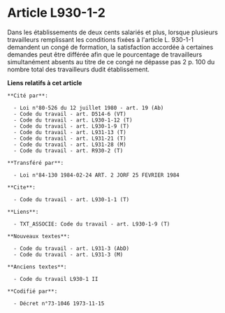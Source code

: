 # Article L930-1-2

Dans les établissements de deux cents salariés et plus, lorsque plusieurs travailleurs remplissant les conditions fixées à
l'article L. 930-1-1 demandent un congé de formation, la satisfaction accordée à certaines demandes peut être différée afin
que le pourcentage de travailleurs simultanément absents au titre de ce congé ne dépasse pas 2 p. 100 du nombre total des
travailleurs dudit établissement.

**Liens relatifs à cet article**

	**Cité par**:

	  - Loi n°80-526 du 12 juillet 1980 - art. 19 (Ab)
	  - Code du travail - art. D514-6 (VT)
	  - Code du travail - art. L930-1-12 (T)
	  - Code du travail - art. L930-1-9 (T)
	  - Code du travail - art. L931-13 (T)
	  - Code du travail - art. L931-21 (T)
	  - Code du travail - art. L931-28 (M)
	  - Code du travail - art. R930-2 (T)

	**Transféré par**:

	  - Loi n°84-130 1984-02-24 ART. 2 JORF 25 FEVRIER 1984

	**Cite**:

	  - Code du travail - art. L930-1-1 (T)

	**Liens**:

	  - TXT_ASSOCIE: Code du travail - art. L930-1-9 (T)

	**Nouveaux textes**:

	  - Code du travail - art. L931-3 (AbD)
	  - Code du travail - art. L931-3 (M)

	**Anciens textes**:

	  - Code du travail L930-1 II

	**Codifié par**:

	  - Décret n°73-1046 1973-11-15
